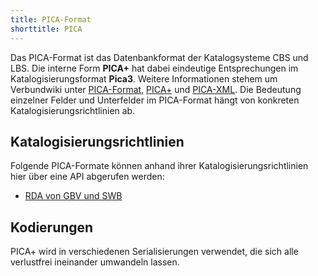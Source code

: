 ```yaml
---
title: PICA-Format
shorttitle: PICA
---
```


Das PICA-Format ist das Datenbankformat der Katalogsysteme CBS und LBS.  Die
interne Form **PICA+** hat dabei eindeutige Entsprechungen im
Katalogisierungsformat **Pica3**. Weitere Informationen stehem um Verbundwiki
unter [PICA-Format](https://verbundwiki.gbv.de/display/VZG/PICA-Format),
[PICA+](https://verbundwiki.gbv.de/pages/viewpage.action?pageId=40009828) und
[PICA-XML](https://verbundwiki.gbv.de/display/VZG/PICA+XML+Version+1.0).  Die
Bedeutung einzelner Felder und Unterfelder im PICA-Format hängt von konkreten
Katalogisierungsrichtlinien ab.

## Katalogisierungsrichtlinien

Folgende PICA-Formate können anhand ihrer Katalogisierungsrichtlinien hier über eine API abgerufen werden:

* [RDA von GBV und SWB](pica/rda)

## Kodierungen

PICA+ wird in verschiedenen Serialisierungen verwendet, die sich alle
verlustfrei ineinander umwandeln lassen.

<codelist model="pica"/>
